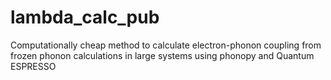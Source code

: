# lambda_calc_pub
Computationally cheap method to calculate electron-phonon coupling from frozen phonon calculations in large systems using phonopy and Quantum ESPRESSO
